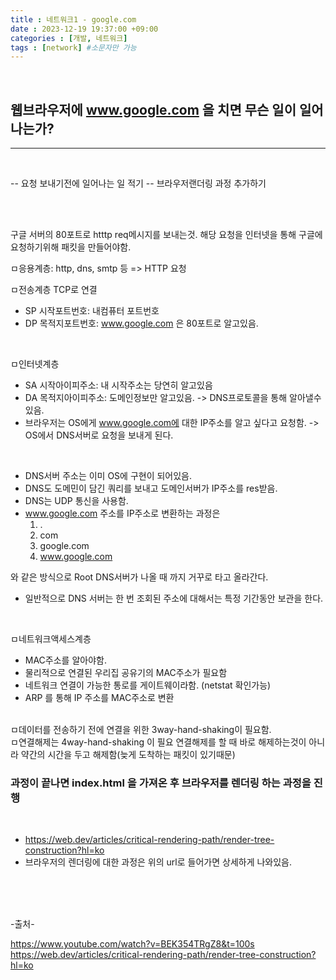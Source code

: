 ```yaml
---
title : 네트워크1 - google.com
date : 2023-12-19 19:37:00 +09:00
categories : [개발, 네트워크]
tags : [network] #소문자만 가능
---
```



<br>

## 웹브라우저에 www.google.com 을 치면 무슨 일이 일어나는가?
---
<br>


-- 요청 보내기전에 일어나는 일 적기
-- 브라우저랜더링 과정 추가하기

<br><br>


구글 서버의 80포트로 htttp req메시지를 보내는것.
해당 요청을 인터넷을 통해 구글에 요청하기위해 패킷을 만들어야함.

ㅁ응용계층: http, dns, smtp 등 
=> HTTP 요청


ㅁ전송계층
TCP로 연결
- SP 시작포트번호: 내컴퓨터 포트번호
- DP 목적지포트번호: www.google.com 은 80포트로 알고있음.

<br>


ㅁ인터넷계층
- SA 시작아이피주소: 내 시작주소는 당연히 알고있음
- DA 목적지아이피주소: 도메인정보만 알고있음. ->  DNS프로토콜을 통해 알아낼수있음.
- 브라우저는 OS에게 www.google.com에 대한 IP주소를 알고 싶다고 요청함. -> OS에서 DNS서버로 요청을 보내게 된다.

<br>

- DNS서버 주소는 이미 OS에 구현이 되어있음.
- DNS도 도메민이 담긴 쿼리를 보내고 도메인서버가 IP주소를 res받음.
- DNS는 UDP 통신을 사용함.
- www.google.com 주소를 IP주소로 변환하는 과정은 
  1. .
  2. com
  3. google.com
  4. www.google.com

와 같은 방식으로 Root DNS서버가 나올 때 까지 거꾸로 타고 올라간다.

- 일반적으로 DNS 서버는 한 번 조회된 주소에 대해서는 특정 기간동안 보관을 한다.

<br>

ㅁ네트워크액세스계층
- MAC주소를 알아야함.
- 물리적으로 연결된 우리집 공유기의 MAC주소가 필요함
- 네트워크 연결이 가능한 통로를 게이트웨이라함. (netstat 확인가능)
- ARP 를 통해 IP 주소를 MAC주소로 변환

<br>
ㅁ데이터를 전송하기 전에 연결을 위한 3way-hand-shaking이 필요함.
<br>
ㅁ연결해제는 4way-hand-shaking 이 필요
연결해제를 할 때 바로 해제하는것이 아니라 
약간의 시간을 두고 해제함(늦게 도착하는 패킷이 있기때문)

<br>



### 과정이 끝나면 index.html 을 가져온 후 브라우저를 렌더링 하는 과정을 진행

<br>

- https://web.dev/articles/critical-rendering-path/render-tree-construction?hl=ko 
- 브라우저의 렌더링에 대한 과정은 위의 url로 들어가면 상세하게 나와있음.







<br><br><br>

-출처-

https://www.youtube.com/watch?v=BEK354TRgZ8&t=100s <br>
https://web.dev/articles/critical-rendering-path/render-tree-construction?hl=ko